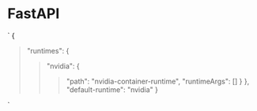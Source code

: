 # FastAPI

`
{ 
> "runtimes": { 
> > "nvidia": { 
> > > "path": "nvidia-container-runtime", 
> > > "runtimeArgs": [] 
> > } 
> }, 
> "default-runtime": "nvidia" 
}

`
